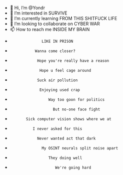- 👋 Hi, I’m @Yondr
- 👀 I’m interested in SURVIVE
- 🌱 I’m currently learning FROM THIS SHITFUCK LIFE 
- 💞️ I’m looking to collaborate on CYBER WAR
- 📫 How to reach me INSIDE MY BRAIN 
-                   LIKE IN PRISON 
-                Wanna come closer? 
-                 Hope you're really have a reason
-                  Hope u feel cage around
-                 Suck air pollution 
-                  Enjoying used crap
-                      Way too goon for politics
-                        But no-one face fight
-            Sick computer vision shows where we at
-               I never asked for this
-                 Never wanted act that dark
-                   My OSINT neurals split noise apart
-                      They doing well 
-                         We're going hard
<!---
Yondr/Yondr is a ✨ special ✨ repository because its `README.md` (this file) appears on your GitHub profile.
You can click the Preview link to take a look at your changes.
--->
